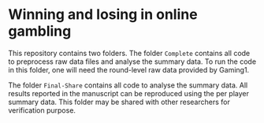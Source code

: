 # Winning and losing in online gambling

This repository contains two folders. The folder `Complete` contains all code to preprocess raw data files and analyse the summary data. To run the code in this folder, one will need the round-level raw data provided by Gaming1.

The folder `Final-Share` contains all code to analyse the summary data. All results reported in the manuscript can be reproduced using the per player summary data. This folder may be shared with other researchers for verification purpose.
